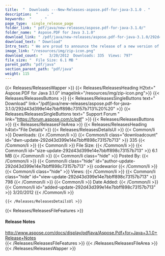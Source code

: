 ```yaml
---
title:  "  Downloads ---New-Releases-aspose.pdf-for-java-3.1.0 . " 
description:  "    . " 
keywords:  "    . " 
page_type:  single_release_page
folder_link: " pdf/java/new-releases/aspose.pdf-for-java-3.1.0/"
folder_name: " Aspose.PDF for Java 3.1.0"
download_link: " /pdf/java/new-releases/aspose.pdf-for-java-3.1.0/292d43d399e14e7bbff898c73157b713"
download_text: " Download"
Intro_text: " We are proud to announce the release of a new version of Aspose.Pdf for Java 3.1..."
image_link: "/resources/img/zip-icon.png"
download_count: "   3/20/2012  Downloads: 335  Views: 797"
file_size: "  File Size: 6.1 MB "
parent_path: "pdf/java"
section_parent_path: "pdf/java"
weight: 115 
---
```


{{< Releases/ReleasesWapper >}}
  {{< Releases/ReleasesHeading H2txt=" Aspose.PDF for Java 3.1.0" imagelink="/resources/img/zip-icon.png">}}
  {{< Releases/ReleasesButtons >}}
    {{< Releases/ReleasesSingleButtons text=" Download" link="/pdf/java/new-releases/aspose.pdf-for-java-3.1.0/292d43d399e14e7bbff898c73157b713%20%20" >}}
    {{< Releases/ReleasesSingleButtons text=" Support Forum " link="https://forum.aspose.com/c/pdf" >}}
  {{< Releases/ReleasesButtons >}}
  {{< Releases/ReleasesFileArea >}}
    {{< Releases/ReleasesHeading h4txt="File Details">}}
    {{< Releases/ReleasesDetailsUl >}}
            {{< Common/li  >}} Downloads: {{< /Common/li >}} 
      {{< Common/li class="downloadcount" id="dwn-update-292d43d399e14e7bbff898c73157b713" >}} 335 {{< /Common/li >}} 
      {{< Common/li  >}} File Size: {{< /Common/li >}} 
      {{< Common/li id="size-update-292d43d399e14e7bbff898c73157b713" >}} 6.1 MB {{< /Common/li >}} 
      {{< Common/li  class="hide" >}} Posted By: {{< /Common/li >}} 
      {{< Common/li class="hide" id="author-update-292d43d399e14e7bbff898c73157b713" >}} codewarior {{< /Common/li >}} 
      {{< Common/li class="hide"  >}} Views: {{< /Common/li >}} 
      {{< Common/li class="hide" id="view-update-292d43d399e14e7bbff898c73157b713" >}} 798 {{< /Common/li >}} 
      {{< Common/li  >}} Date Added: {{< /Common/li >}} 
      {{< Common/li id="added-update-292d43d399e14e7bbff898c73157b713" >}} 3/20/2012 {{< /Common/li >}} 

    {{< /Releases/ReleasesDetailsUl >}}

  {{< Releases/ReleasesFileFeatures >}}
      <h4>Release Notes</h4><div><a href="http://www.aspose.com/docs/display/pdfjava/Aspose.Pdf+for+Java+3.1.0+Release+Notes">http://www.aspose.com/docs/display/pdfjava/Aspose.Pdf+for+Java+3.1.0+Release+Notes</a></div>
  {{< /Releases/ReleasesFileFeatures >}}
 {{< /Releases/ReleasesFileArea >}}
{{< /Releases/ReleasesWapper >}}


